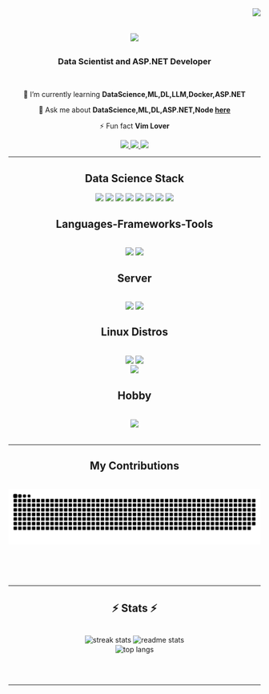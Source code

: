 <img align="right" src="https://visitor-badge.laobi.icu/badge?page_id=RajaLairen.RajaLairen" />

<h1 align="center">
    <img src="https://readme-typing-svg.herokuapp.com/?font=Righteous&size=35&center=true&vCenter=true&width=500&height=70&duration=4000&lines=Hi+There!+👋;+I'm+Raja+Lairenmayum!;" />
</h1>

<h3 align="center">Data Scientist and ASP.NET Developer</h3>

<br/>

<div align="center">
 
 🌱 I’m currently learning **DataScience,ML,DL,LLM,Docker,ASP.NET**

💬 Ask me about **DataScience,ML,DL,ASP.NET,Node [here](https://github.com/RajaLairen)**

⚡ Fun fact **Vim Lover**

 </div>
 
<div align="center"> 
  <a href="mailto:raja.lairen@gmail.com">
    <img src="https://img.shields.io/badge/Gmail-333333?style=for-the-badge&logo=gmail&logoColor=red" />
  </a>
  <a href="https://www.linkedin.com/in/raja-lairenmayum-43930a249/" target="_blank">
    <img src="https://img.shields.io/badge/LinkedIn-0077B5?style=for-the-badge&logo=linkedin&logoColor=white" target="_blank" />
  </a>
  <a href="#" target="_blank">
     <img src="https://img.shields.io/badge/Portfolio-FF5722?style=for-the-badge&logo=todoist&logoColor=white" target="_blank" /> <!-- sqlite, safari, google-chrome are other good icon options -->
  </a>
</div>

 <hr/>

 <h2 align="center">Data Science Stack</h2>
<div align="center">
    <img src="https://img.shields.io/badge/scikit--learn-%23F7931E.svg?style=for-the-badge&logo=scikit-learn&logoColor=white" />
    <img src="https://img.shields.io/badge/SciPy-%230C55A5.svg?style=for-the-badge&logo=scipy&logoColor=%white" />
    <img src="https://img.shields.io/badge/TensorFlow-%23FF6F00.svg?style=for-the-badge&logo=TensorFlow&logoColor=white" />
    <img src="https://img.shields.io/badge/Keras-%23D00000.svg?style=for-the-badge&logo=Keras&logoColor=white" />
    <img src="https://img.shields.io/badge/numpy-%23013243.svg?style=for-the-badge&logo=numpy&logoColor=white"/>
    <img src="https://img.shields.io/badge/pandas-%23150458.svg?style=for-the-badge&logo=pandas&logoColor=white" />
    <img src="https://img.shields.io/badge/Matplotlib-%23ffffff.svg?style=for-the-badge&logo=Matplotlib&logoColor=black" />
    <img src="https://img.shields.io/badge/Plotly-%233F4F75.svg?style=for-the-badge&logo=plotly&logoColor=white" />
</div>

<h2 align="center">Languages-Frameworks-Tools</h2>
<br/>
<div align="center">
    <img src="https://skillicons.dev/icons?i=django,flask,dotnet,react,nodejs" />
    <img src="https://skillicons.dev/icons?i=python,r,cs,js,mysql" /><br>
</div>

<h2 align="center">Server</h2>
<br/>
<div align="center">
    <img src="https://img.shields.io/badge/apache-%23D42029.svg?style=for-the-badge&logo=apache&logoColor=white" />
    <img src="https://img.shields.io/badge/nginx-%23009639.svg?style=for-the-badge&logo=nginx&logoColor=white" /><br>
</div>

<h2 align="center">Linux Distros</h2>
<br/>
<div align="center">
    <img src="https://img.shields.io/badge/Debian-D70A53?style=for-the-badge&logo=debian&logoColor=white" />
    <img src="https://img.shields.io/badge/Ubuntu-E95420?style=for-the-badge&logo=ubuntu&logoColor=white" /><br>
    <img src="https://img.shields.io/badge/Kali-268BEE?style=for-the-badge&logo=kalilinux&logoColor=white" /><br>
</div>

<h2 align="center">Hobby</h2>
<br/>
<div align="center">
    <img src="https://skillicons.dev/icons?i=unity,godot" />
</div>

<br/>
<hr/>

<div align="center">
  <h2>My Contributions</h2>
  <br>
  <img alt="snake eating my contributions" src="https://github.com/RajaLairen/RajaLairen/blob/output/github-snake-dark.svg" />
  
  <br/><br/><br/>
</div>

<hr/>

<h2 align="center">⚡ Stats ⚡</h2>
<br>
<div align=center>
  <img width=390 src="https://github-readme-streak-stats-salesp07.vercel.app/?user=RajaLairen&count_private=true&theme=react&border_radius=10" alt="streak stats"/>
  <img width=390 src="https://github-readme-stats-salesp07.vercel.app/api?username=RajaLairen&count_private=true&show_icons=true&theme=react&rank_icon=github&border_radius=10" alt="readme stats" />
  <br/>
  <img width=325 align="center" src="https://github-readme-stats.vercel.app/api/top-langs/?username=RajaLairen&hide=HTML&langs_count=8&layout=compact&theme=react&border_radius=10&size_weight=0.5&count_weight=0.5&exclude_repo=github-readme-stats" alt="top langs" />
</div>

<br/><br/>

<hr/>

<br/>

<div align="center">
<!-- <a href='https://ko-fi.com/rajalairenmayum' target='_blank'><img height='64' style='border:0px;height:64px;' src='https://storage.ko-fi.com/cdn/kofi1.png?v=3' border='0' alt='Buy Me a Coffee at ko-fi.com' /></a> -->
</div>

<br/>
